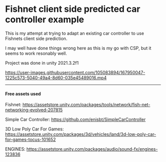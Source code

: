 # Fishnet client side predicted car controller example

This is my attempt at trying to adapt an existing car controller to use Fishnets client side prediction.  

I may well have done things wrong here as this is my go with CSP, but it seems to work resonably well. 

Project was done in unity 2021.3.2f1





https://user-images.githubusercontent.com/105083894/167950047-1225c573-5040-49a4-8d60-035e45489016.mp4



---
#### Free assets used
Fishnet: https://assetstore.unity.com/packages/tools/network/fish-net-networking-evolved-207815

Simple Car Controller: https://github.com/enisbt/SimpleCarController

3D Low Poly Car For Games: https://assetstore.unity.com/packages/3d/vehicles/land/3d-low-poly-car-for-games-tocus-101652

ENGINES: https://assetstore.unity.com/packages/audio/sound-fx/engines-123836
